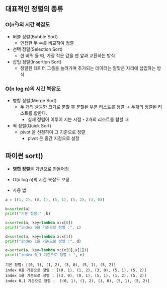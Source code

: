 ## 대표적인 정렬의 종류

### O(n<sup>2</sup>)의 시간 복잡도
- 버블 정렬(Bubble Sort)
    - 인접한 두 수를 비교하여 정렬
- 선택 정렬(Selection Sort)
    - 한 바퀴 돌 때, 가장 작은 값을 맨 앞과 교환하는 방식
- 삽입 정렬(Insertion Sort)
    - 정렬된 데이터 그룹을 늘려가며 추가되는 데이터는 알맞은 자리에 삽입하는 방식

### O(n log n)의 시간 복잡도
- 병합 정렬(Merge Sort)
    - 두 개의 균등한 크기로 분할 후 분할된 부분 리스트를 정렬 → 두개의 정렬된 리스트를 합한다.
        - 실제 정렬이 이루어 지는 시점 - 2개의 리스트를 합할 때
- 퀵 정렬(Quick Sort)
    - pivot 을 선정하여 그 기준으로 정렬
        - pivot 은 중간 지점으로 설정

## 파이썬 sort()

- **병합 정렬**을 기반으로 만들어짐
- O(n log n)의 시간 복잡도 보장

- 사용 법


```python
a = [(1, 2), (0, 1), (5, 1), (5, 2), (3, 0)]
```


```python
b=sorted(a)
print("기본 정렬:" ,b)

c=sorted(a, key=lambda x:x[0])
print("index 0을 기준으로 정렬 :", c)

d=sorted(a, key=lambda x:x[1])
print("index 1을 기준으로 정렬 :", d)

e=sorted(a, key=lambda x:(x[0],x[1]))
print("index 0,1 기준으로 정렬 : ", e)
```

    기본 정렬: [(0, 1), (1, 2), (3, 0), (5, 1), (5, 2)]
    index 0을 기준으로 정렬 : [(0, 1), (1, 2), (3, 0), (5, 1), (5, 2)]
    index 1을 기준으로 정렬 : [(3, 0), (0, 1), (5, 1), (1, 2), (5, 2)]
    index 0,1 기준으로 정렬 :  [(0, 1), (1, 2), (3, 0), (5, 1), (5, 2)]
    
